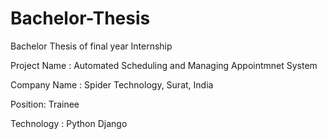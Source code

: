 # Bachelor-Thesis
Bachelor Thesis of final year Internship 

Project Name : Automated Scheduling and Managing Appointmnet System

Company Name : Spider Technology, Surat, India

Position: Trainee

Technology : Python Django
